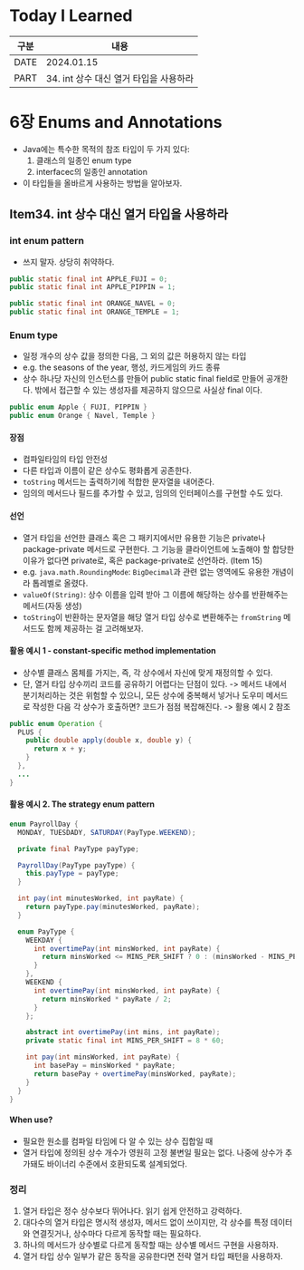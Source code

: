 # Today I Learned

| 구분 | 내용                     |
| ---- | -----------------------|
| DATE | 2024.01.15             |
| PART | 34. int 상수 대신 열거 타입을 사용하라 |

# 6장 Enums and Annotations
* Java에는 특수한 목적의 참조 타입이 두 가지 있다:
  1. 클래스의 일종인 enum type
  2. interfacec의 일종인 annotation 
* 이 타입들을 올바르게 사용하는 방법을 알아보자. 


## Item34. int 상수 대신 열거 타입을 사용하라

### int enum pattern
* 쓰지 말자. 상당히 취약하다.
```java
public static final int APPLE_FUJI = 0;
public static final int APPLE_PIPPIN = 1;

public static final int ORANGE_NAVEL = 0;
public static final int ORANGE_TEMPLE = 1;
```

### Enum type
* 일정 개수의 상수 값을 정의한 다음, 그 외의 값은 허용하지 않는 타입
* e.g. the seasons of the year, 행성, 카드게임의 카드 종류 
* 상수 하나당 자신의 인스턴스를 만들어 public static final field로 만들어 공개한다. 밖에서 접근할 수 있는 생성자를 제공하지 않으므로 사실상 final 이다. 
```java
public enum Apple { FUJI, PIPPIN }
public enum Orange { Navel, Temple }
```

#### 장점
* 컴파일타임의 타입 안전성 
* 다른 타입과 이름이 같은 상수도 평화롭게 공존한다. 
* `toString` 메서드는 출력하기에 적합한 문자열을 내어준다. 
* 임의의 메서드나 필드를 추가할 수 있고, 임의의 인터페이스를 구현할 수도 있다. 

#### 선언
* 열거 타입을 선언한 클래스 혹은 그 패키지에서만 유용한 기능은 private나 package-private 메서드로 구현한다. 그 기능을 클라이언트에 노출해야 할 합당한 이유가 없다면 private로, 혹은 package-private로 선언하라. (Item 15)
* e.g. `java.math.RoundingMode`: `BigDecimal`과 관련 없는 영역에도 유용한 개념이라 톱레벨로 올렸다. 
* `valueOf(String)`: 상수 이름을 입력 받아 그 이름에 해당하는 상수를 반환해주는 메서드(자동 생성)
* `toString`이 반환하는 문자열을 해당 열거 타입 상수로 변환해주는 `fromString` 메서드도 함께 제공하는 걸 고려해보자. 

#### 활용 예시 1 - constant-specific method implementation
* 상수별 클래스 몸체를 가지는, 즉, 각 상수에서 자신에 맞게 재정의할 수 있다. 
* 단, 열거 타입 상수끼리 코드를 공유하기 어렵다는 단점이 있다. -> 메서드 내에서 분기처리하는 것은 위험할 수 있으니, 모든 상수에 중복해서 넣거나 도우미 메서드로 작성한 다음 각 상수가 호출하면? 코드가 점점 복잡해진다. -> 활용 예시 2 참조 
```java
public enum Operation {
  PLUS {
    public double apply(double x, double y) {
      return x + y;
    }
  },
  ...
}
```

#### 활용 예시 2. The strategy enum pattern
```java
enum PayrollDay {
  MONDAY, TUESDADY, SATURDAY(PayType.WEEKEND);

  private final PayType payType;

  PayrollDay(PayType payType) {
    this.payType = payType;
  }

  int pay(int minutesWorked, int payRate) {
    return payType.pay(minutesWorked, payRate);
  }

  enum PayType {
    WEEKDAY {
      int overtimePay(int minsWorked, int payRate) {
        return minsWorked <= MINS_PER_SHIFT ? 0 : (minsWorked - MINS_PER_SHIFT) * payRate / 2;
      }
    },
    WEEKEND {
      int overtimePay(int minsWorked, int payRate) {
        return minsWorked * payRate / 2;
      }
    };

    abstract int overtimePay(int mins, int payRate);
    private static final int MINS_PER_SHIFT = 8 * 60;

    int pay(int minsWorked, int payRate) {
      int basePay = minsWorked * payRate;
      return basePay + overtimePay(minsWorked, payRate);
    }
  }
}
```


#### When use? 
* 필요한 원소를 컴파일 타임에 다 알 수 있는 상수 집합일 때 
* 열거 타입에 정의된 상수 개수가 영원히 고정 불변일 필요는 없다. 나중에 상수가 추가돼도 바이너리 수준에서 호환되도록 설계되었다. 


### 정리
1. 열거 타입은 정수 상수보다 뛰어나다. 읽기 쉽게 안전하고 강력하다. 
2. 대다수의 열거 타입은 명시적 생성자, 메서드 없이 쓰이지만, 각 상수를 특정 데이터와 연결짓거나, 상수마다 다르게 동작할 때는 필요하다. 
3. 하나의 메서드가 상수별로 다르게 동작할 때는 상수별 메서드 구현을 사용하자. 
4. 열거 타입 상수 일부가 같은 동작을 공유한다면 전략 열거 타입 패턴을 사용하자. 